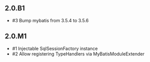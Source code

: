 ## 2.0.B1

* #3 Bump mybatis from 3.5.4 to 3.5.6

## 2.0.M1

* #1 Injectable SqlSessionFactory instance
* #2 Allow registering TypeHandlers via MyBatisModuleExtender
